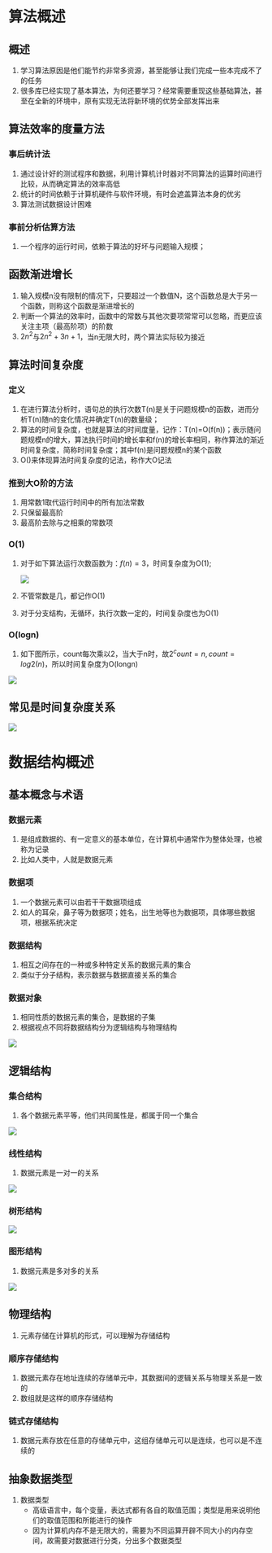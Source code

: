 算法概述
========

概述
----

1.  学习算法原因是他们能节约非常多资源，甚至能够让我们完成一些本完成不了的任务
2.  很多库已经实现了基本算法，为何还要学习？经常需要重现这些基础算法，甚至在全新的环境中，原有实现无法将新环境的优势全部发挥出来

算法效率的度量方法
------------------

### 事后统计法

1. 通过设计好的测试程序和数据，利用计算机计时器对不同算法的运算时间进行比较，从而确定算法的效率高低
2. 统计的时间依赖于计算机硬件与软件环境，有时会遮盖算法本身的优劣
3. 算法测试数据设计困难

### 事前分析估算方法

1. 一个程序的运行时间，依赖于算法的好坏与问题输入规模；

函数渐进增长
------------

1. 输入规模n没有限制的情况下，只要超过一个数值N，这个函数总是大于另一个函数，则称这个函数是渐进增长的
2. 判断一个算法的效率时，函数中的常数与其他次要项常常可以忽略，而更应该关注主项（最高阶项）的阶数
3. $2n^2$与$2n^2+3n+1$，当n无限大时，两个算法实际较为接近

算法时间复杂度
--------------

### 定义

1. 在进行算法分析时，语句总的执行次数T(n)是关于问题规模n的函数，进而分析T(n)随n的变化情况并确定T(n)的数量级；
2. 算法的时间复杂度，也就是算法的时间度量，记作：T(n)=O(f(n))；表示随问题规模n的增大，算法执行时间的增长率和f(n)的增长率相同，称作算法的渐近时间复杂度，简称时间复杂度；其中f(n)是问题规模n的某个函数
3. O()来体现算法时间复杂度的记法，称作大O记法

### 推到大O阶的方法

1. 用常数1取代运行时间中的所有加法常数
2. 只保留最高阶
3. 最高阶去除与之相乘的常数项

### O(1)

1. 对于如下算法运行次数函数为：$f(n)=3$，时间复杂度为O(1); 

	![](media/image1.png)

2. 不管常数是几，都记作O(1)

3. 对于分支结构，无循环，执行次数一定的，时间复杂度也为O(1)

### O(logn)

1. 如下图所示，count每次乘以2，当大于n时，故$2^count=n,count= log2(n)$，所以时间复杂度为O(longn)

![](media/image2.png)

常见是时间复杂度关系
--------------------

![](media/image3.png)

数据结构概述
============

基本概念与术语
--------------

### 数据元素

1. 是组成数据的、有一定意义的基本单位，在计算机中通常作为整体处理，也被称为记录
2. 比如人类中，人就是数据元素

### 数据项

1. 一个数据元素可以由若干干数据项组成
2. 如人的耳朵，鼻子等为数据项；姓名，出生地等也为数据项，具体哪些数据项，根据系统决定

### 数据结构

1. 相互之间存在的一种或多种特定关系的数据元素的集合
2. 类似于分子结构，表示数据与数据直接关系的集合

### 数据对象

1. 相同性质的数据元素的集合，是数据的子集
2. 根据视点不同将数据结构分为逻辑结构与物理结构

![](media/image4.png)

逻辑结构
--------

### 集合结构

1. 各个数据元素平等，他们共同属性是，都属于同一个集合

![](media/image5.png)

### 线性结构

1. 数据元素是一对一的关系

![](media/image6.png)

### 树形结构

![](media/image7.png)

### 图形结构

1. 数据元素是多对多的关系

![](media/image8.png)

物理结构
--------

1. 元素存储在计算机的形式，可以理解为存储结构

### 顺序存储结构

1. 数据元素存在地址连续的存储单元中，其数据间的逻辑关系与物理关系是一致的
2. 数组就是这样的顺序存储结构

### 链式存储结构

1. 数据元素存放在任意的存储单元中，这组存储单元可以是连续，也可以是不连续的

抽象数据类型
------------

1. 数据类型
	- 高级语言中，每个变量，表达式都有各自的取值范围；类型是用来说明他们的取值范围和所能进行的操作
	- 因为计算机内存不是无限大的，需要为不同运算开辟不同大小的内存空间，故需要对数据进行分类，分出多个数据类型
